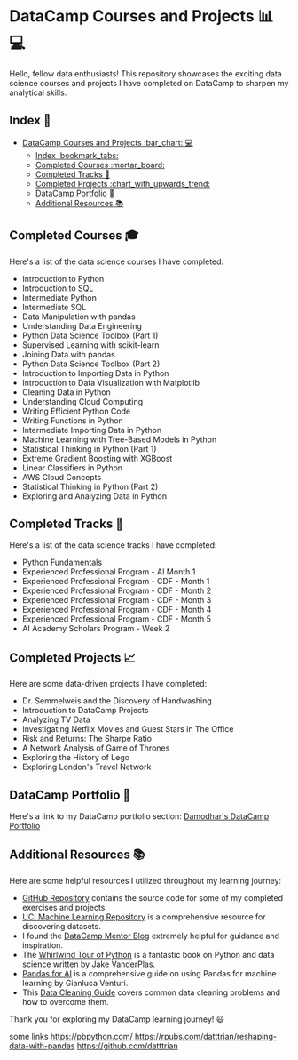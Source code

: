 # DataCamp Courses and Projects :bar_chart: :computer:

Hello, fellow data enthusiasts! This repository showcases the exciting data science courses and projects I have completed on DataCamp to sharpen my analytical skills. 

## Index :bookmark_tabs:

- [DataCamp Courses and Projects :bar\_chart: :computer:](#datacamp-courses-and-projects-bar_chart-computer)
  - [Index :bookmark\_tabs:](#index-bookmark_tabs)
  - [Completed Courses :mortar\_board:](#completed-courses-mortar_board)
  - [Completed Tracks :running:](#completed-tracks-running)
  - [Completed Projects :chart\_with\_upwards\_trend:](#completed-projects-chart_with_upwards_trend)
  - [DataCamp Portfolio :briefcase:](#datacamp-portfolio-briefcase)
  - [Additional Resources :books:](#additional-resources-books)

## Completed Courses :mortar_board:

Here's a list of the data science courses I have completed:
- Introduction to Python
- Introduction to SQL
- Intermediate Python
- Intermediate SQL
- Data Manipulation with pandas
- Understanding Data Engineering
- Python Data Science Toolbox (Part 1)
- Supervised Learning with scikit-learn
- Joining Data with pandas
- Python Data Science Toolbox (Part 2)
- Introduction to Importing Data in Python
- Introduction to Data Visualization with Matplotlib
- Cleaning Data in Python
- Understanding Cloud Computing
- Writing Efficient Python Code
- Writing Functions in Python
- Intermediate Importing Data in Python
- Machine Learning with Tree-Based Models in Python
- Statistical Thinking in Python (Part 1)
- Extreme Gradient Boosting with XGBoost
- Linear Classifiers in Python
- AWS Cloud Concepts
- Statistical Thinking in Python (Part 2)
- Exploring and Analyzing Data in Python

## Completed Tracks :running:

Here's a list of the data science tracks I have completed:
- Python Fundamentals 
- Experienced Professional Program - AI Month 1
- Experienced Professional Program - CDF - Month 1
- Experienced Professional Program - CDF - Month 2
- Experienced Professional Program - CDF - Month 3
- Experienced Professional Program - CDF - Month 4
- Experienced Professional Program - CDF - Month 5
- AI Academy Scholars Program - Week 2

## Completed Projects :chart_with_upwards_trend:

Here are some data-driven projects I have completed:
- Dr. Semmelweis and the Discovery of Handwashing
- Introduction to DataCamp Projects
- Analyzing TV Data
- Investigating Netflix Movies and Guest Stars in The Office
- Risk and Returns: The Sharpe Ratio
- A Network Analysis of Game of Thrones
- Exploring the History of Lego
- Exploring London's Travel Network

## DataCamp Portfolio :briefcase:

Here's a link to my DataCamp portfolio section: [Damodhar's DataCamp Portfolio](https://www.datacamp.com/portfolio/jdamodhar)

## Additional Resources :books:

Here are some helpful resources I utilized throughout my learning journey:
- [GitHub Repository](https://github.com/Akash-Ansari?page=2&tab=repositories) contains the source code for some of my completed exercises and projects.
- [UCI Machine Learning Repository](https://archive.ics.uci.edu/) is a comprehensive resource for discovering datasets.
- I found the [DataCamp Mentor Blog](https://vishalmnemonic.github.io/DC6/) extremely helpful for guidance and inspiration.
- The [Whirlwind Tour of Python](https://github.com/jakevdp/WhirlwindTourOfPython) is a fantastic book on Python and data science written by Jake VanderPlas. 
- [Pandas for AI](https://github.com/gventuri/pandas-ai) is a comprehensive guide on using Pandas for machine learning by Gianluca Venturi.
- This [Data Cleaning Guide](https://nanologisk.github.io/2021/04/05/datacleaning-commonprob.html) covers common data cleaning problems and how to overcome them.

Thank you for exploring my DataCamp learning journey! :smiley:


some links
https://pbpython.com/
https://rpubs.com/datttrian/reshaping-data-with-pandas
https://github.com/datttrian
